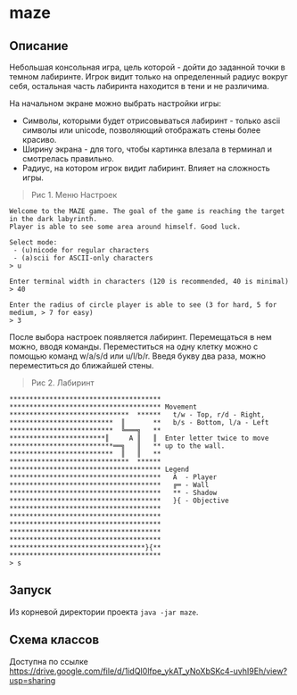 # maze
## Описание

Небольшая консольная игра, цель которой - дойти до заданной точки в темном лабиринте. Игрок видит 
только на определенный радиус вокруг себя, остальная часть лабиринта находится в тени и не различима.

На начальном экране можно выбрать настройки игры:
* Символы, которыми будет отрисовываться лабиринт - только ascii символы или unicode, 
 позволяющий отображать стены более красиво.
* Ширину экрана - для того, чтобы картинка влезала в терминал и смотрелась правильно.
* Радиус, на котором игрок видит лабиринт. Влияет на сложность игры.

> Рис 1. Меню Настроек

    Welcome to the MAZE game. The goal of the game is reaching the target in the dark labyrinth.
    Player is able to see some area around himself. Good luck.

    Select mode:
     - (u)nicode for regular characters
     - (a)scii for ASCII-only characters
    > u

    Enter terminal width in characters (120 is recommended, 40 is minimal)
    > 40 

    Enter the radius of circle player is able to see (3 for hard, 5 for medium, > 7 for easy)
    > 3


После выбора настроек появляется лабиринт. Перемещаться в нем можно, вводя команды. Переместиться на 
одну клетку можно с помощью команд w/a/s/d или u/l/b/r. Введя букву два раза, можно переместиться до
ближайшей стены.

> Рис 2. Лабиринт

    **************************************                              
    ************************************** Movement                     
    ******************************  ******   t/w - Top, r/d - Right,    
    **************************  ║       **   b/s - Bottom, l/a - Left   
    **************************  ╚═══╗   **                              
    ************************║     A ║   ║  Enter letter twice to move   
    **************************══╗   ║   ** up to the wall.              
    **************************  ║   ║   **                              
    ******************************  ******                              
    ************************************** Legend                       
    **************************************   A  - Player                
    **************************************   ╔═ - Wall                  
    **************************************   ** - Shadow                
    **************************************   }{ - Objective             
    **************************************                              
    **************************************                              
    **************************************
    **************************************
    **************************************
    **********************************}{**
    **************************************
    > s

## Запуск
Из корневой директории проекта `java -jar maze`.

## Схема классов
Доступна по ссылке https://drive.google.com/file/d/1idQI0lfpe_ykAT_yNoXbSKc4-uvhI9Eh/view?usp=sharing
